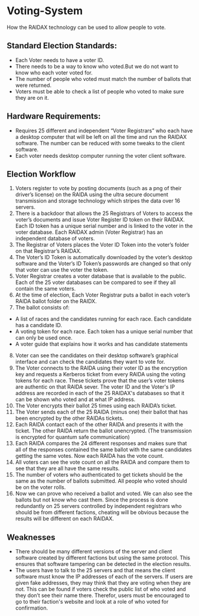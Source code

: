 # Voting-System
How the RAIDAX technology can be used to allow people to vote. 

## Standard Election Standards: 
* Each Voter needs to have a voter ID.
* There needs to be a way to know who voted.But we do not want to know who each voter voted for.
* The number of people who voted must match the number of ballots that were returned.
* Voters must be able to check a list of people who voted to make sure they are on it.
  
## Hardware Requirements:
* Requires 25 different and independent “Voter Registrars” who each have a desktop computer that will be left on all the time and run the RAIDAX software. The number can be reduced with some tweaks to the client software.
* Each voter needs desktop computer running the voter client software.

## Election Workflow
1. Voters register to vote by posting documents (such as a png of their driver’s license) on the RAIDA using the ultra secure document transmission and storage technology which stripes the data over 16 servers. 
2. There is a backdoor that allows the 25 Registrars of Voters to access the voter’s documents and issue Voter Register ID token on their RAIDAX. Each ID token has a unique serial number and is linked to the voter in the voter database. Each RAIDAX admin (Voter Registrar) has an independent database of voters.
3. The Registrar of Voters places the Voter ID Token into the voter’s folder on that Registrar’s RAIDAX. 
4. The Voter’s ID Token is automatically downloaded by the voter’s desktop software and the Voter’s ID Token’s passwords are changed so that only that voter can use the voter the token. 
5. Voter Registrar creates a voter database that is available to the public. Each of the 25 voter databases can be compared to see if they all contain the same voters.
6. At the time of election, Each Voter Registrar puts a ballot in each voter’s RAIDA ballot folder on the RAIDX. 
7. The ballot consists of:
  * A list of races and the candidates running for each race. Each candidate has a candidate ID.
  * A voting token for each race. Each token has a unique serial number that can only be used once. 
  * A voter guide that explains how it works and has candidate statements
8. Voter can see the candidates on their desktop software’s graphical interface and can check the candidates they want to vote for. 
9. The Voter connects to the RAIDA using their voter ID as the encryption key and requests a Kerberos ticket from every RAIDA using the voting tokens for each race. These tickets prove that the user’s voter tokens are authentic on that RAIDA sever. The voter ID and the Voter's IP address are recorded in each of the 25 RAIDAX's databases so that it can be shown who voted and at what IP address. 
10. The Voter encrypts their ballot 25 times using each RAIDA’s ticket.
11. The Voter sends each of the 25 RAIDA (minus one) their ballot that has been encrypted by the other RAIDAs tickets.
12. Each RAIDA contact each of the other RAIDA and presents it with the ticket. The other RAIDA return the ballot unencrypted. (The transmission is encrypted for quantum safe communication)
13. Each RAIDA compares the 24 different responses and makes sure that all of the responses contained the same ballot with the same candidates getting the same votes. Now each RAIDA has the vote count.  
14. All voters can see the vote count on all the RAIDA and compare them to see that they are all have the same results.
15. The number of voters who authenticated to get tickets should be the same as the number of ballots submitted. All people who voted should be on the voter rolls. 
16. Now we can prove who received a ballot and voted. We can also see the ballots but not know who cast them. Since the process is done redundantly on 25 servers controlled by independent registrars who should be from different factions, cheating will be obvious because the results will be different on each RAIDAX. 
## Weaknesses
* There should be many different versions of the server and client software created by different factions but using the same protocol. This ensures that software tampering can be detected in the election results. 
* The users have to talk to the 25 servers and that means the client software must know the IP addresses of each of the servers. If users are given fake addresses, they may think that they are voting when they are not. This can be found if voters check the public list of who voted and they don’t see their name there. Therefor, users must be encouraged to go to their faction's website and look at a role of who voted for confirmation. 
